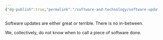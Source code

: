 ```yaml
---
{"dg-publish":true,"permalink":"/software-and-technology/software-updates/","tags":["software"],"noteIcon":1}
---
```



Software updates are either great or terrible. There is no in-between.

We, collectively, do not know when to call a piece of software done.
